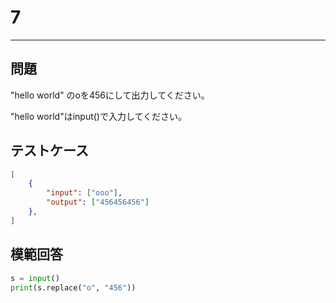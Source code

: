 # 7

---
## 問題

"hello world" のoを456にして出力してください。

"hello world"はinput()で入力してください。
## テストケース

```json
[
	{
		"input": ["ooo"],
		"output": ["456456456"]
  	},
]
```

## 模範回答
```python
s = input()
print(s.replace("o", "456"))
```